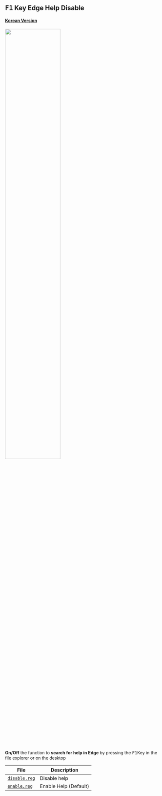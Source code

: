 ## <kbd>F1</kbd> Key Edge Help Disable

#### [Korean Version](https://github.com/NY0510/RegistryTools/blob/master/F1%20Edge%20Help%20Disable/README.md)

<img src="https://media.discordapp.net/attachments/739431080053964800/906445210509275146/unknown.png" width="60%"/>

**On/Off** the function to **search for help in Edge** by pressing the <kbd>F1</kbd>Key in the file explorer or on the desktop

| File                                                                                                        | Description           |
| ----------------------------------------------------------------------------------------------------------- | --------------------- |
| [`disable.reg`](https://github.com/NY0510/RegistryTools/blob/master/F1%20Edge%20Help%20Disable/disable.reg) | Disable help          |
| [`enable.reg`](https://github.com/NY0510/RegistryTools/blob/master/F1%20Edge%20Help%20Disable/enable.reg)   | Enable Help (Default) |
